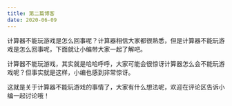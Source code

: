 ```yaml
---
title: 第二篇博客
date: 2020-06-09
---
```


计算器不能玩游戏是怎么回事呢？计算器相信大家都很熟悉，但是计算器不能玩游戏是怎么回事呢，下面就让小编带大家一起了解吧。

计算器不能玩游戏，其实就是哈哈呼呼，大家可能会很惊讶计算器怎么会不能玩游戏呢？但事实就是这样，小编也感到非常惊讶。

这就是关于计算器不能玩游戏的事情了，大家有什么想法呢，欢迎在评论区告诉小编一起讨论哦！